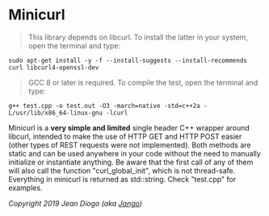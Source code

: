 # Minicurl

> This library depends on libcurl. To install the latter in your system, open the terminal and type:

	sudo apt-get install -y -f --install-suggests --install-recommends curl libcurl4-openssl-dev

> GCC 8 or later is required. To compile the test, open the terminal and type:

	g++ test.cpp -o test.out -O3 -march=native -std=c++2a -L/usr/lib/x86_64-linux-gnu -lcurl

Minicurl is a **very simple and limited** single header C++ wrapper around libcurl, intended to make the use of HTTP GET and HTTP POST easier (other types of REST requests were not implemented). Both methods are static and can be used anywhere in your code without the need to manually initialize or instantiate anything. Be aware that the first call of any of them will also call the function "curl_global_init", which is not thread-safe. Everything in minicurl is returned as std::string. Check "test.cpp" for examples.

*Copyright 2019 Jean Diogo (aka [Jango](mailto:jeandiogo@gmail.com))*

